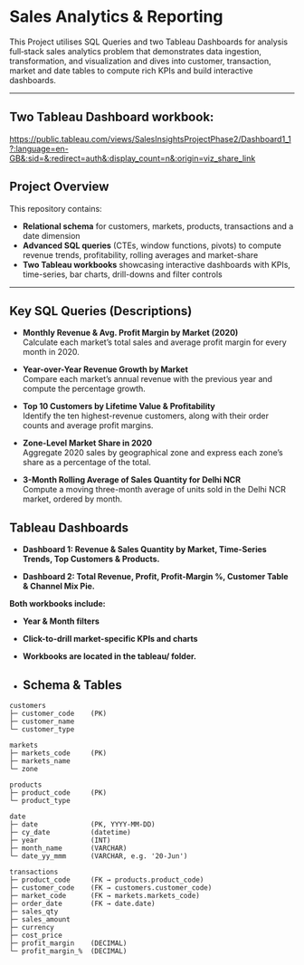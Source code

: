 # Sales Analytics & Reporting

This Project utilises SQL Queries and two Tableau Dashboards for analysis full‐stack sales analytics problem that demonstrates data ingestion, transformation, and visualization and dives into customer, transaction, market and date tables to compute rich KPIs and build interactive dashboards.

---
## Two Tableau Dashboard workbook: 
https://public.tableau.com/views/SalesInsightsProjectPhase2/Dashboard1_1?:language=en-GB&:sid=&:redirect=auth&:display_count=n&:origin=viz_share_link

## Project Overview

This repository contains:

- **Relational schema** for customers, markets, products, transactions and a date dimension  
- **Advanced SQL queries** (CTEs, window functions, pivots) to compute revenue trends, profitability, rolling averages and market-share  
- **Two Tableau workbooks** showcasing interactive dashboards with KPIs, time-series, bar charts, drill-downs and filter controls  

---

## Key SQL Queries (Descriptions)

- **Monthly Revenue & Avg. Profit Margin by Market (2020)**  
  Calculate each market’s total sales and average profit margin for every month in 2020.

- **Year-over-Year Revenue Growth by Market**  
  Compare each market’s annual revenue with the previous year and compute the percentage growth.

- **Top 10 Customers by Lifetime Value & Profitability**  
  Identify the ten highest-revenue customers, along with their order counts and average profit margins.

- **Zone-Level Market Share in 2020**  
  Aggregate 2020 sales by geographical zone and express each zone’s share as a percentage of the total.

- **3-Month Rolling Average of Sales Quantity for Delhi NCR**  
  Compute a moving three-month average of units sold in the Delhi NCR market, ordered by month.

## Tableau Dashboards
- **Dashboard 1: Revenue & Sales Quantity by Market, Time-Series Trends, Top Customers & Products.**

- **Dashboard 2: Total Revenue, Profit, Profit‐Margin %, Customer Table & Channel Mix Pie.**

**Both workbooks include:**

- **Year & Month filters**

- **Click-to-drill market-specific KPIs and charts**

- **Workbooks are located in the tableau/ folder.**

- ## Schema & Tables

```
customers
├─ customer_code    (PK)
├─ customer_name
└─ customer_type

markets
├─ markets_code     (PK)
├─ markets_name
└─ zone

products
├─ product_code     (PK)
└─ product_type

date
├─ date             (PK, YYYY-MM-DD)
├─ cy_date          (datetime)
├─ year             (INT)
├─ month_name       (VARCHAR)
└─ date_yy_mmm      (VARCHAR, e.g. '20-Jun')

transactions
├─ product_code     (FK → products.product_code)
├─ customer_code    (FK → customers.customer_code)
├─ market_code      (FK → markets.markets_code)
├─ order_date       (FK → date.date)
├─ sales_qty
├─ sales_amount
├─ currency
├─ cost_price
├─ profit_margin    (DECIMAL)
└─ profit_margin_%  (DECIMAL)
```
